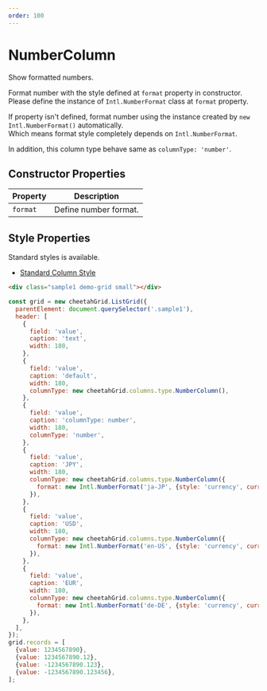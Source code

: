 ```yaml
---
order: 100
---
```


# NumberColumn

Show formatted numbers.  

Format number with the style defined at `format` property in constructor.  
Please define the instance of `Intl.NumberFormat` class at `format` property.  

If property isn't defined, format number using the instance created by `new Intl.NumberFormat()` automatically.  
Which means format style completely depends on `Intl.NumberFormat`.  

In addition, this column type behave same as `columnType: 'number'`.  

## Constructor Properties

|Property|Description|
|---|---|
|`format`|Define number format.|

## Style Properties

Standard styles is available.

- [Standard Column Style](../column_styles/README.md)

<code-preview>

```html
<div class="sample1 demo-grid small"></div>
```

```js
const grid = new cheetahGrid.ListGrid({
  parentElement: document.querySelector('.sample1'),
  header: [
    {
      field: 'value',
      caption: 'text',
      width: 180,
    },
    {
      field: 'value',
      caption: 'default',
      width: 180,
      columnType: new cheetahGrid.columns.type.NumberColumn(),
    },
    {
      field: 'value',
      caption: 'columnType: number',
      width: 180,
      columnType: 'number',
    },
    {
      field: 'value',
      caption: 'JPY',
      width: 180,
      columnType: new cheetahGrid.columns.type.NumberColumn({
        format: new Intl.NumberFormat('ja-JP', {style: 'currency', currency: 'JPY'}),
      }),
    },
    {
      field: 'value',
      caption: 'USD',
      width: 180,
      columnType: new cheetahGrid.columns.type.NumberColumn({
        format: new Intl.NumberFormat('en-US', {style: 'currency', currency: 'USD'}),
      }),
    },
    {
      field: 'value',
      caption: 'EUR',
      width: 180,
      columnType: new cheetahGrid.columns.type.NumberColumn({
        format: new Intl.NumberFormat('de-DE', {style: 'currency', currency: 'EUR'}),
      }),
    },
  ],
});
grid.records = [
  {value: 1234567890},
  {value: 1234567890.12},
  {value: -1234567890.123},
  {value: -1234567890.123456},
];

```

</code-preview>
